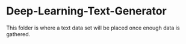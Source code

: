 # Deep-Learning-Text-Generator
This folder is where a text data set will be placed once enough data is gathered.
